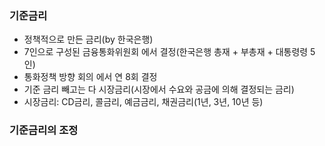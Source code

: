 ### 기준금리

* 정책적으로 만든 금리(by 한국은행)
* 7인으로 구성된 금융통화위원회 에서 결정(한국은행 총재 + 부총재 + 대통령령 5인)
* 통화정책 방향 회의 에서 연 8회 결정
* 기준 금리 빼고는 다 시장금리(시장에서 수요와 공금에 의해 결정되는 금리)
* 시장금리: CD금리, 콜금리, 예금금리, 채권금리(1년, 3년, 10년 등)



### 기준금리의 조정


